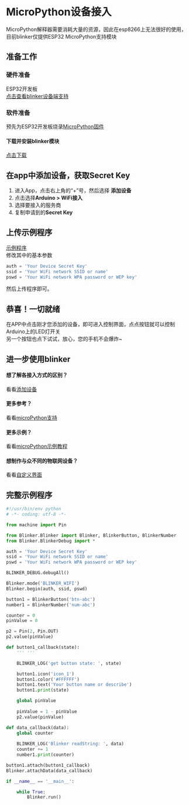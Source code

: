 # MicroPython设备接入  
MicroPython解释器需要消耗大量的资源，因此在esp8266上无法很好的使用，目前blinker仅提供ESP32 MicroPython支持模块  

## 准备工作
### 硬件准备  
ESP32开发板  
[点击查看blinker设备端支持](https://diandeng.tech/doc/device-support)  
### 软件准备  
预先为ESP32开发板烧录[MicroPython固件](https://micropython.org/download#esp32)
 
#### 下载并安装blinker模块 
[点击下载](https://github.com/blinker-iot/blinker-mpy/archive/master.zip)

## 在app中添加设备，获取Secret Key  
1. 进入App，点击右上角的“+”号，然后选择 **添加设备**    
2. 点击选择**Arduino > WiFi接入**  
3. 选择要接入的服务商  
4. 复制申请到的**Secret Key**  

  
## 上传示例程序 
[示例程序](https://github.com/blinker-iot/blinker-mpy/blob/master/example/Blinker_Hello/Hello_WiFi/Hello_WiFi.py)  
修改其中的基本参数  
```python
auth = 'Your Device Secret Key'
ssid = 'Your WiFi network SSID or name'
pswd = 'Your WiFi network WPA password or WEP key'
```
然后上传程序即可。

## 恭喜！一切就绪  
在APP中点击刚才您添加的设备，即可进入控制界面，点点按钮就可以控制Arduino上的LED灯开关  
另一个按钮也点下试试，放心，您的手机不会爆炸~  

## 进一步使用blinker
#### 想了解各接入方式的区别？  
看看[添加设备](?file=002-开发入门/001-添加设备 "添加设备")  
#### 更多参考？  
看看[microPython支持](?file=003-硬件开发/05-microPython支持 "microPython支持")  
#### 更多示例？
看看[microPython示例教程](https://github.com/blinker-iot/blinker-mpy/tree/master/example)  
#### 想制作与众不同的物联网设备？
看看[自定义界面](?file=005-App使用/02-自定义布局 "自定义布局")

## 完整示例程序
```python
#!/usr/bin/env python
# -*- coding: utf-8 -*-

from machine import Pin

from Blinker.Blinker import Blinker, BlinkerButton, BlinkerNumber
from Blinker.BlinkerDebug import *

auth = 'Your Device Secret Key'
ssid = 'Your WiFi network SSID or name'
pswd = 'Your WiFi network WPA password or WEP key'

BLINKER_DEBUG.debugAll()

Blinker.mode('BLINKER_WIFI')
Blinker.begin(auth, ssid, pswd)

button1 = BlinkerButton('btn-abc')
number1 = BlinkerNumber('num-abc')

counter = 0
pinValue = 0

p2 = Pin(2, Pin.OUT)
p2.value(pinValue)

def button1_callback(state):
    ''' '''

    BLINKER_LOG('get button state: ', state)

    button1.icon('icon_1')
    button1.color('#FFFFFF')
    button1.text('Your button name or describe')
    button1.print(state)

    global pinValue
    
    pinValue = 1 - pinValue
    p2.value(pinValue)

def data_callback(data):
    global counter
    
    BLINKER_LOG('Blinker readString: ', data)
    counter += 1
    number1.print(counter)

button1.attach(button1_callback)
Blinker.attachData(data_callback)

if __name__ == '__main__':

    while True:
        Blinker.run()
```
